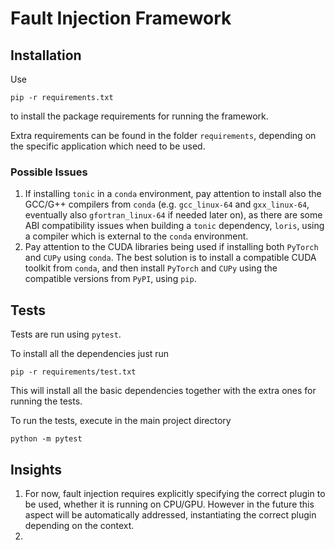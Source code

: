 # Fault Injection Framework

## Installation

Use

```
pip -r requirements.txt
```

to install the package requirements for running the framework.

Extra requirements can be found in the folder ```requirements```, depending on the specific application which need to be used.

### Possible Issues

1. If installing ```tonic``` in a ```conda``` environment, pay attention to install also the GCC/G++ compilers from ```conda``` (e.g. ```gcc_linux-64``` and ```gxx_linux-64```, eventually also ```gfortran_linux-64``` if needed later on), as there are some ABI compatibility issues when building a ```tonic``` dependency, ```loris```, using a compiler which is external to the ```conda``` environment.
2. Pay attention to the CUDA libraries being used if installing both ```PyTorch``` and ```CUPy``` using ```conda```. The best solution is to install a compatible CUDA toolkit from ```conda```, and then install ```PyTorch``` and ```CUPy``` using the compatible versions from ```PyPI```, using ```pip```.

## Tests

Tests are run using ```pytest```.

To install all the dependencies just run

```
pip -r requirements/test.txt
```

This will install all the basic dependencies together with the extra ones for running the tests.

To run the tests, execute in the main project directory

```
python -m pytest
```

## Insights

1. For now, fault injection requires explicitly specifying the correct plugin to be used, whether it is running on CPU/GPU. However in the future this aspect will be automatically addressed, instantiating the correct plugin depending on the context.
2. 
